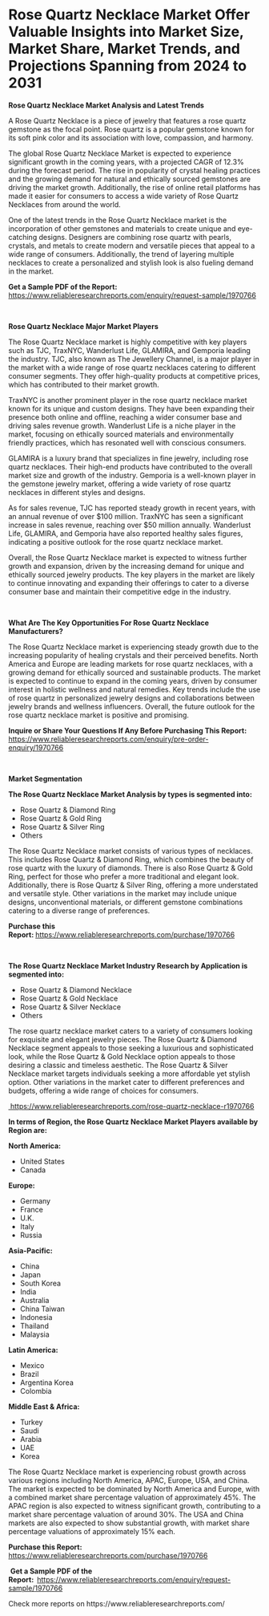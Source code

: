 <p><h1>Rose Quartz Necklace Market Offer Valuable Insights into Market Size, Market Share, Market Trends, and Projections Spanning from 2024 to 2031</h1></p><p><strong>Rose Quartz Necklace Market Analysis and Latest Trends</strong></p>
<p><p>A Rose Quartz Necklace is a piece of jewelry that features a rose quartz gemstone as the focal point. Rose quartz is a popular gemstone known for its soft pink color and its association with love, compassion, and harmony.</p><p>The global Rose Quartz Necklace Market is expected to experience significant growth in the coming years, with a projected CAGR of 12.3% during the forecast period. The rise in popularity of crystal healing practices and the growing demand for natural and ethically sourced gemstones are driving the market growth. Additionally, the rise of online retail platforms has made it easier for consumers to access a wide variety of Rose Quartz Necklaces from around the world.</p><p>One of the latest trends in the Rose Quartz Necklace market is the incorporation of other gemstones and materials to create unique and eye-catching designs. Designers are combining rose quartz with pearls, crystals, and metals to create modern and versatile pieces that appeal to a wide range of consumers. Additionally, the trend of layering multiple necklaces to create a personalized and stylish look is also fueling demand in the market.</p></p>
<p><strong>Get a Sample PDF of the Report:&nbsp;</strong> <a href="https://www.reliableresearchreports.com/enquiry/request-sample/1970766">https://www.reliableresearchreports.com/enquiry/request-sample/1970766</a></p>
<p>&nbsp;</p>
<p><strong>Rose Quartz Necklace Major Market Players</strong></p>
<p><p>The Rose Quartz Necklace market is highly competitive with key players such as TJC, TraxNYC, Wanderlust Life, GLAMIRA, and Gemporia leading the industry. TJC, also known as The Jewellery Channel, is a major player in the market with a wide range of rose quartz necklaces catering to different consumer segments. They offer high-quality products at competitive prices, which has contributed to their market growth.</p><p>TraxNYC is another prominent player in the rose quartz necklace market known for its unique and custom designs. They have been expanding their presence both online and offline, reaching a wider consumer base and driving sales revenue growth. Wanderlust Life is a niche player in the market, focusing on ethically sourced materials and environmentally friendly practices, which has resonated well with conscious consumers.</p><p>GLAMIRA is a luxury brand that specializes in fine jewelry, including rose quartz necklaces. Their high-end products have contributed to the overall market size and growth of the industry. Gemporia is a well-known player in the gemstone jewelry market, offering a wide variety of rose quartz necklaces in different styles and designs.</p><p>As for sales revenue, TJC has reported steady growth in recent years, with an annual revenue of over $100 million. TraxNYC has seen a significant increase in sales revenue, reaching over $50 million annually. Wanderlust Life, GLAMIRA, and Gemporia have also reported healthy sales figures, indicating a positive outlook for the rose quartz necklace market.</p><p>Overall, the Rose Quartz Necklace market is expected to witness further growth and expansion, driven by the increasing demand for unique and ethically sourced jewelry products. The key players in the market are likely to continue innovating and expanding their offerings to cater to a diverse consumer base and maintain their competitive edge in the industry.</p></p>
<p>&nbsp;</p>
<p><strong>What Are The Key Opportunities For Rose Quartz Necklace Manufacturers?</strong></p>
<p><p>The Rose Quartz Necklace market is experiencing steady growth due to the increasing popularity of healing crystals and their perceived benefits. North America and Europe are leading markets for rose quartz necklaces, with a growing demand for ethically sourced and sustainable products. The market is expected to continue to expand in the coming years, driven by consumer interest in holistic wellness and natural remedies. Key trends include the use of rose quartz in personalized jewelry designs and collaborations between jewelry brands and wellness influencers. Overall, the future outlook for the rose quartz necklace market is positive and promising.</p></p>
<p><strong>Inquire or Share Your Questions If Any Before Purchasing This Report:</strong> <a href="https://www.reliableresearchreports.com/enquiry/pre-order-enquiry/1970766">https://www.reliableresearchreports.com/enquiry/pre-order-enquiry/1970766</a></p>
<p>&nbsp;</p>
<p><strong>Market Segmentation</strong></p>
<p><strong>The Rose Quartz Necklace Market Analysis by types is segmented into:</strong></p>
<p><ul><li>Rose Quartz & Diamond Ring</li><li>Rose Quartz & Gold Ring</li><li>Rose Quartz & Silver Ring</li><li>Others</li></ul></p>
<p><p>The Rose Quartz Necklace market consists of various types of necklaces. This includes Rose Quartz & Diamond Ring, which combines the beauty of rose quartz with the luxury of diamonds. There is also Rose Quartz & Gold Ring, perfect for those who prefer a more traditional and elegant look. Additionally, there is Rose Quartz & Silver Ring, offering a more understated and versatile style. Other variations in the market may include unique designs, unconventional materials, or different gemstone combinations catering to a diverse range of preferences.</p></p>
<p><strong>Purchase this Report:&nbsp;</strong><a href="https://www.reliableresearchreports.com/purchase/1970766">https://www.reliableresearchreports.com/purchase/1970766</a></p>
<p>&nbsp;</p>
<p><strong>The Rose Quartz Necklace Market Industry Research by Application is segmented into:</strong></p>
<p><ul><li>Rose Quartz & Diamond Necklace</li><li>Rose Quartz & Gold Necklace</li><li>Rose Quartz & Silver Necklace</li><li>Others</li></ul></p>
<p><p>The rose quartz necklace market caters to a variety of consumers looking for exquisite and elegant jewelry pieces. The Rose Quartz & Diamond Necklace segment appeals to those seeking a luxurious and sophisticated look, while the Rose Quartz & Gold Necklace option appeals to those desiring a classic and timeless aesthetic. The Rose Quartz & Silver Necklace market targets individuals seeking a more affordable yet stylish option. Other variations in the market cater to different preferences and budgets, offering a wide range of choices for consumers.</p></p>
<p><a href="https://www.reliableresearchreports.com/rose-quartz-necklace-r1970766">&nbsp;https://www.reliableresearchreports.com/rose-quartz-necklace-r1970766</a></p>
<p><strong>In terms of Region, the Rose Quartz Necklace Market Players available by Region are:</strong></p>
<p>
    <p> <strong> North America: </strong>
        <ul>
            <li>United States</li>
            <li>Canada</li>
        </ul>
        </p> 
    <p> <strong> Europe: </strong>
        <ul>
            <li>Germany</li>
            <li>France</li>
            <li>U.K.</li>
            <li>Italy</li>
            <li>Russia</li>
        </ul>
        </p> 
    <p> <strong> Asia-Pacific: </strong>
        <ul>
            <li>China</li>
            <li>Japan</li>
            <li>South Korea</li>
            <li>India</li>
            <li>Australia</li>
            <li>China Taiwan</li>
            <li>Indonesia</li>
            <li>Thailand</li>
            <li>Malaysia</li>
        </ul>
        </p> 
    <p> <strong> Latin America: </strong>
        <ul>
            <li>Mexico</li>
            <li>Brazil</li>
            <li>Argentina Korea</li>
            <li>Colombia</li>
        </ul>
        </p> 
    <p> <strong> Middle East & Africa: </strong>
        <ul>
            <li>Turkey</li>
            <li>Saudi</li>
            <li>Arabia</li>
            <li>UAE</li>
            <li>Korea</li>
        </ul>
    </p>
    </p>
<p><p>The Rose Quartz Necklace market is experiencing robust growth across various regions including North America, APAC, Europe, USA, and China. The market is expected to be dominated by North America and Europe, with a combined market share percentage valuation of approximately 45%. The APAC region is also expected to witness significant growth, contributing to a market share percentage valuation of around 30%. The USA and China markets are also expected to show substantial growth, with market share percentage valuations of approximately 15% each.</p></p>
<p><strong>Purchase this Report: </strong><a href="https://www.reliableresearchreports.com/purchase/1970766">https://www.reliableresearchreports.com/purchase/1970766</a></p>
<p>&nbsp;<strong>Get a Sample PDF of the Report:&nbsp;&nbsp;</strong><a href="https://www.reliableresearchreports.com/enquiry/request-sample/1970766">https://www.reliableresearchreports.com/enquiry/request-sample/1970766</a></p>
<p><strong></strong></p>
<p>Check more reports on https://www.reliableresearchreports.com/</p>